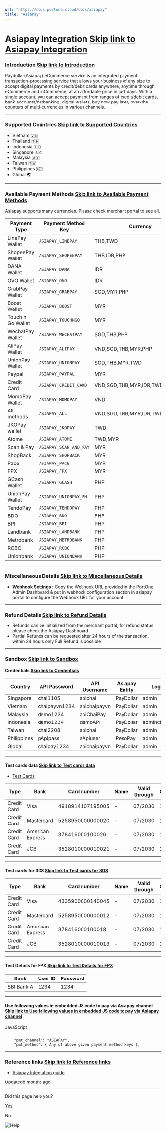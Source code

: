 ```yaml
---
url: "https://docs.portone.cloud/docs/asiapay"
title: "AsiaPay"
---
```


# Asiapay Integration   [Skip link to Asiapay Integration](https://docs.portone.cloud/docs/asiapay\#asiapay-integration)

### Introduction   [Skip link to Introduction](https://docs.portone.cloud/docs/asiapay\#introduction)

Paydollar(Asiapay) eCommerce service is an integrated payment transaction-processing service that allows your business of any size to accept digital payments by credit/debit cards anywhere, anytime through eCommerce and mCommerce, at an affordable price in just days. With a single account, you can accept payment from ranges of credit/debit cards, bank accounts/netbanking, digital wallets, buy now pay later, over-the counters of multi-currencies in various channels.

* * *

### Supported Countries   [Skip link to Supported Countries](https://docs.portone.cloud/docs/asiapay\#supported-countries)

- Vietnam 🇻🇳
- Thailand 🇹🇭
- Indonesia 🇮🇩
- Singapore 🇸🇬
- Malaysia 🇲🇾
- Taiwan 🇹🇼
- Philippines 🇵🇭
- Global 🌏

* * *

### Available Payment Methods   [Skip link to Available Payment Methods](https://docs.portone.cloud/docs/asiapay\#available-payment-methods)

Asiapay supports many currencies. Please check merchant portal to see all.

| Payment Type | Payment Method Key | Currency | Status | Sandbox Availability |
| --- | --- | --- | --- | --- |
| LinePay Wallet | `ASIAPAY_LINEPAY` | THB,TWD | ✅ | ❌ |
| ShopeePay Wallet | `ASIAPAY_SHOPEEPAY` | THB,IDR,PHP | ✅ | ❌ |
| DANA Wallet | `ASIAPAY_DANA` | IDR | ✅ | ❌ |
| OVO Wallet | `ASIAPAY_OVO` | IDR | ✅ | ❌ |
| GrabPay Wallet | `ASIAPAY_GRABPAY` | SGD,MYR,PHP | ✅ | ❌ |
| Boost Wallet | `ASIAPAY_BOOST` | MYR | ✅ | ❌ |
| Touch n Go Wallet | `ASIAPAY_TOUCHNGO` | MYR | ✅ | ❌ |
| WechatPay Wallet | `ASIAPAY_WECHATPAY` | SGD,THB,PHP | ✅ | ❌ |
| AliPay Wallet | `ASIAPAY_ALIPAY` | VND,SGD,THB,MYR,PHP | ✅ | ❌ |
| UnionPay Wallet | `ASIAPAY_UNIONPAY` | SGD,THB,MYR,TWD | ✅ | ❌ |
| Paypal | `ASIAPAY_PAYPAL` | MYR | ✅ | ❌ |
| Credit Card | `ASIAPAY_CREDIT_CARD` | VND,SGD,THB,MYR,IDR,TWD,PHP,USD | ✅ | ✅ |
| MomoPay Wallet | `ASIAPAY_MOMOPAY` | VND | ✅ | ❌ |
| All methods | `ASIAPAY_ALL` | VND,SGD,THB,MYR,IDR,TWD,PHP | ✅ | ❌ |
| JKOPay wallet | `ASIAPAY_JKOPAY` | TWD | ✅ | ❌ |
| Atome | `ASIAPAY_ATOME` | TWD,MYR | ✅ | ❌ |
| Scan & Pay | `ASIAPAY_SCAN_AND_PAY` | MYR | ✅ | ❌ |
| ShopBack | `ASIAPAY_SHOPBACK` | MYR | ✅ | ❌ |
| Pace | `ASIAPAY_PACE` | MYR | ✅ | ❌ |
| FPX | `ASIAPAY_FPX` | MYR | ✅ | ✅ |
| GCash Wallet | `ASIAPAY_GCASH` | PHP | ✅ | ❌ |
| UnionPay Wallet | `ASIAPAY_UNIONPAY_PH` | PHP | ✅ | ❌ |
| TendoPay | `ASIAPAY_TENDOPAY` | PHP | ✅ | ❌ |
| BDO | `ASIAPAY_BDO` | PHP | ✅ | ❌ |
| BPI | `ASIAPAY_BPI` | PHP | ✅ | ❌ |
| Landbank | `ASIAPAY_LANDBANK` | PHP | ✅ | ❌ |
| Metrobank | `ASIAPAY_METROBANK` | PHP | ✅ | ❌ |
| RCBC | `ASIAPAY_RCBC` | PHP | ✅ | ❌ |
| Unionbank | `ASIAPAY_UNIONBANK` | PHP | ✅ | ❌ |

* * *

### Miscellaneous Details   [Skip link to Miscellaneous Details](https://docs.portone.cloud/docs/asiapay\#miscellaneous-details)

- **Webhook Settings :** Copy the Webhook URL provided in the PortOne Admin Dashboard & put in webhook configuration section in asiapay portal to configure the Webhook URL for your account

* * *

### Refund Details   [Skip link to Refund Details](https://docs.portone.cloud/docs/asiapay\#refund-details)

- Refunds can be initialized from the merchant portal, for refund status please check the Asiapay Dashboard
- Partial Refunds can be requested after 24 hours of the transaction, within 24 hours only Full Refund is possible

* * *

### Sandbox   [Skip link to Sandbox](https://docs.portone.cloud/docs/asiapay\#sandbox)

#### Credentials   [Skip link to Credentials](https://docs.portone.cloud/docs/asiapay\#credentials)

| Country | API Password | API Username | Asiapay Entity | Login Id | Merchant Id | Password | Secure Secret | Currency |
| --- | --- | --- | --- | --- | --- | --- | --- | --- |
| Singapore | chai1105 | apichai | PayDollar | admin | 12108635 | E2k$k^N^C#T5 | SC2Al0jnIydO6rWsKkMAPB8gsVa11kab | SGD |
| Vietnam | chaipayvn1234 | apichaipayvn | PayDollar | admin | 74001645 | A!U4T@p6H5e$ | InhcXVnTP07ewFdmiVAifRJFvHkm6SO6 | VND |
| Malaysia | demo1234 | apiChaiPay | PayDollar | admin | 85006409 | E3l5N^u$R1u@ | A5eFnKvtAvp9cNLyOMyNoQxK8wKGFyp8 | MYR |
| Indonesia | demo1234 | demoAPI | PayDollar | adminchaipayid | 36002095 | z4q1p7i!G3g^ | EU4maU50o1SQRadHSFS687bQ03D4LOya | IDR |
| Taiwan | chai2208 | apichai | PayDollar | admin | 91001141 | X@P!F@n!b7j0 | NA | TWD |
| Philippines | pApipass | aApiuser | PesoPay | admin | 18075907 | WDNXMrM@7 | tR4hpfFcZfQcRx7EC1rwGZ5kQxerxFEq | PHP |
| Global | chaipay1234 | apichaipayvn | PayDollar | admin | 74001999 | w^s4k$j$l2x5 | GLAG7BnbcmuHCbtH3C0K3QgiODgDDD0W | USD |

* * *

#### Test cards data   [Skip link to Test cards data](https://docs.portone.cloud/docs/asiapay\#test-cards-data)

- [Test Cards](https://test.pesopay.com/b2cuat/eng/merchant/support/threeDSTestingCardInfo.html)

| Type | Bank | Card number | Name | Valid through | CVV/OTP |
| --- | --- | --- | --- | --- | --- |
| Credit Card | Visa | 4918914107195005 | - | 07/2030 | 123 |
| Credit Card | Mastercard | 5258950000000020 | - | 07/2030 | 123 |
| Credit Card | American Express | 378416000100026 | - | 07/2030 | 1234 |
| Credit Card | JCB | 3528010000010021 | - | 07/2030 | 123 |

* * *

#### Test cards for 3DS   [Skip link to Test cards for 3DS](https://docs.portone.cloud/docs/asiapay\#test-cards-for-3ds)

| Type | Bank | Card number | Name | Valid through | CVV/OTP | One Time Passcode |
| --- | --- | --- | --- | --- | --- | --- |
| Credit Card | Visa | 4335900000140045 | - | 07/2030 | 123 | password |
| Credit Card | Mastercard | 5258950000000012 | - | 07/2030 | 123 | password |
| Credit Card | American Express | 378416000100018 | - | 07/2030 | 1234 | password |
| Credit Card | JCB | 3528010000010013 | - | 07/2030 | 123 | password |

* * *

#### Test Details for FPX   [Skip link to Test Details for FPX](https://docs.portone.cloud/docs/asiapay\#test-details-for-fpx)

| Bank | User ID | Password |
| --- | --- | --- |
| SBI Bank A | 1234 | 1234 |

* * *

#### Use following values in embedded JS code to pay via Asiapay channel   [Skip link to Use following values in embedded JS code to pay via Asiapay channel](https://docs.portone.cloud/docs/asiapay\#use-following-values-in-embedded-js-code-to-pay-via-asiapay-channel)

JavaScript

```rdmd-code lang-javascript theme-light

    "pmt_channel": "ASIAPAY",
    "pmt_method": { Any of above given payment method keys },

```

* * *

### Reference links   [Skip link to Reference links](https://docs.portone.cloud/docs/asiapay\#reference-links)

- [Asiapay Integration guide](http://www.paydollar.com/pdf/op/enpdintguide.pdf)

Updated8 months ago

* * *

Did this page help you?

Yes

No

![Help](https://cdn.jsdelivr.net/gh/iamport-intl/portone-devx-chatbot-widget@production/public/chat-intro1.svg)